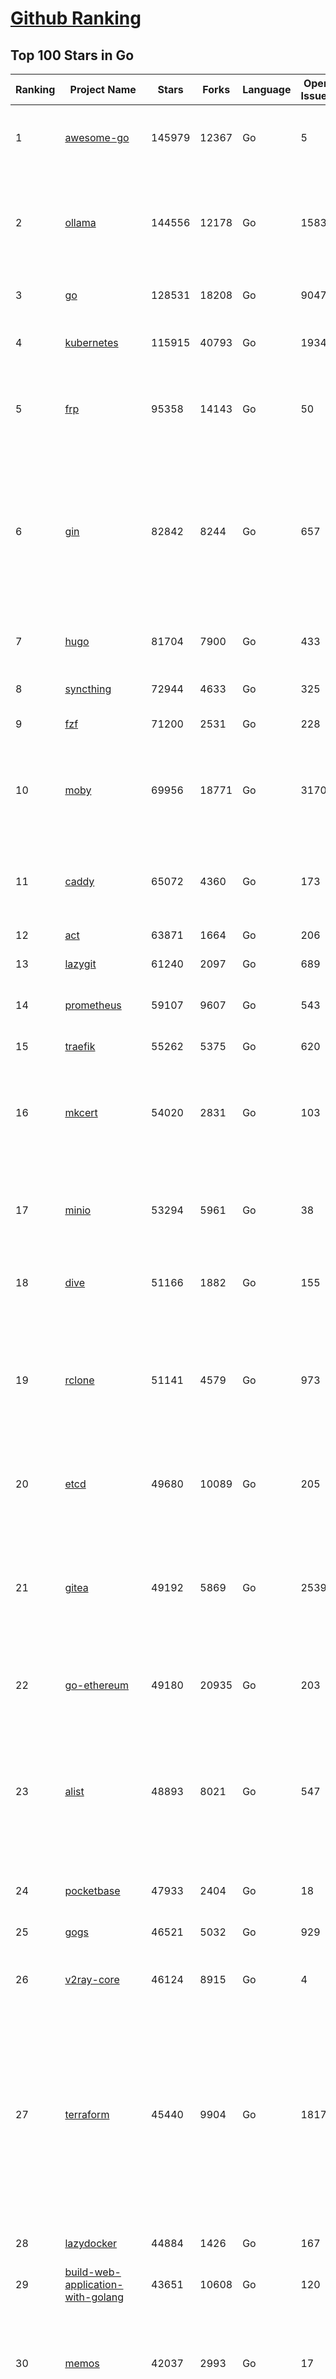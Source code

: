 [Github Ranking](../README.md)
==========

## Top 100 Stars in Go

| Ranking | Project Name | Stars | Forks | Language | Open Issues | Description | Last Commit |
| ------- | ------------ | ----- | ----- | -------- | ----------- | ----------- | ----------- |
| 1 | [awesome-go](https://github.com/avelino/awesome-go) | 145979 | 12367 | Go | 5 | A curated list of awesome Go frameworks, libraries and software | 2025-06-20T06:24:36Z |
| 2 | [ollama](https://github.com/ollama/ollama) | 144556 | 12178 | Go | 1583 | Get up and running with Llama 3.3, DeepSeek-R1, Phi-4, Gemma 3, Mistral Small 3.1 and other large language models. | 2025-06-23T17:41:24Z |
| 3 | [go](https://github.com/golang/go) | 128531 | 18208 | Go | 9047 | The Go programming language | 2025-06-23T17:58:22Z |
| 4 | [kubernetes](https://github.com/kubernetes/kubernetes) | 115915 | 40793 | Go | 1934 | Production-Grade Container Scheduling and Management | 2025-06-23T18:24:27Z |
| 5 | [frp](https://github.com/fatedier/frp) | 95358 | 14143 | Go | 50 | A fast reverse proxy to help you expose a local server behind a NAT or firewall to the internet. | 2025-05-27T09:48:15Z |
| 6 | [gin](https://github.com/gin-gonic/gin) | 82842 | 8244 | Go | 657 | Gin is a HTTP web framework written in Go (Golang). It features a Martini-like API with much better performance -- up to 40 times faster. If you need smashing performance, get yourself some Gin. | 2025-06-21T04:39:57Z |
| 7 | [hugo](https://github.com/gohugoio/hugo) | 81704 | 7900 | Go | 433 | The world’s fastest framework for building websites. | 2025-06-23T08:44:29Z |
| 8 | [syncthing](https://github.com/syncthing/syncthing) | 72944 | 4633 | Go | 325 | Open Source Continuous File Synchronization | 2025-06-23T04:02:02Z |
| 9 | [fzf](https://github.com/junegunn/fzf) | 71200 | 2531 | Go | 228 | :cherry_blossom: A command-line fuzzy finder | 2025-06-23T15:28:14Z |
| 10 | [moby](https://github.com/moby/moby) | 69956 | 18771 | Go | 3170 | The Moby Project - a collaborative project for the container ecosystem to assemble container-based systems | 2025-06-23T11:04:31Z |
| 11 | [caddy](https://github.com/caddyserver/caddy) | 65072 | 4360 | Go | 173 | Fast and extensible multi-platform HTTP/1-2-3 web server with automatic HTTPS | 2025-06-20T17:00:29Z |
| 12 | [act](https://github.com/nektos/act) | 63871 | 1664 | Go | 206 | Run your GitHub Actions locally 🚀 | 2025-06-19T21:37:15Z |
| 13 | [lazygit](https://github.com/jesseduffield/lazygit) | 61240 | 2097 | Go | 689 | simple terminal UI for git commands | 2025-06-20T06:26:16Z |
| 14 | [prometheus](https://github.com/prometheus/prometheus) | 59107 | 9607 | Go | 543 | The Prometheus monitoring system and time series database. | 2025-06-23T15:42:39Z |
| 15 | [traefik](https://github.com/traefik/traefik) | 55262 | 5375 | Go | 620 | The Cloud Native Application Proxy | 2025-06-23T16:06:04Z |
| 16 | [mkcert](https://github.com/FiloSottile/mkcert) | 54020 | 2831 | Go | 103 | A simple zero-config tool to make locally trusted development certificates with any names you'd like. | 2024-08-13T13:37:46Z |
| 17 | [minio](https://github.com/minio/minio) | 53294 | 5961 | Go | 38 | MinIO is a high-performance, S3 compatible object store, open sourced under GNU AGPLv3 license. | 2025-06-13T11:33:47Z |
| 18 | [dive](https://github.com/wagoodman/dive) | 51166 | 1882 | Go | 155 | A tool for exploring each layer in a docker image | 2025-06-09T18:05:33Z |
| 19 | [rclone](https://github.com/rclone/rclone) | 51141 | 4579 | Go | 973 | "rsync for cloud storage" - Google Drive, S3, Dropbox, Backblaze B2, One Drive, Swift, Hubic, Wasabi, Google Cloud Storage, Azure Blob, Azure Files, Yandex Files | 2025-06-23T16:47:58Z |
| 20 | [etcd](https://github.com/etcd-io/etcd) | 49680 | 10089 | Go | 205 | Distributed reliable key-value store for the most critical data of a distributed system | 2025-06-23T18:56:49Z |
| 21 | [gitea](https://github.com/go-gitea/gitea) | 49192 | 5869 | Go | 2539 | Git with a cup of tea! Painless self-hosted all-in-one software development service, including Git hosting, code review, team collaboration, package registry and CI/CD | 2025-06-23T18:21:45Z |
| 22 | [go-ethereum](https://github.com/ethereum/go-ethereum) | 49180 | 20935 | Go | 203 | Go implementation of the Ethereum protocol | 2025-06-23T18:14:03Z |
| 23 | [alist](https://github.com/AlistGo/alist) | 48893 | 8021 | Go | 547 | 🗂️A file list/WebDAV program that supports multiple storages, powered by Gin and Solidjs. / 一个支持多存储的文件列表/WebDAV程序，使用 Gin 和 Solidjs。 | 2025-06-11T06:20:39Z |
| 24 | [pocketbase](https://github.com/pocketbase/pocketbase) | 47933 | 2404 | Go | 18 | Open Source realtime backend in 1 file | 2025-06-21T08:20:24Z |
| 25 | [gogs](https://github.com/gogs/gogs) | 46521 | 5032 | Go | 929 | Gogs is a painless self-hosted Git service | 2025-06-18T13:46:52Z |
| 26 | [v2ray-core](https://github.com/v2ray/v2ray-core) | 46124 | 8915 | Go | 4 | A platform for building proxies to bypass network restrictions. | 2025-05-28T02:09:02Z |
| 27 | [terraform](https://github.com/hashicorp/terraform) | 45440 | 9904 | Go | 1817 | Terraform enables you to safely and predictably create, change, and improve infrastructure. It is a source-available tool that codifies APIs into declarative configuration files that can be shared amongst team members, treated as code, edited, reviewed, and versioned. | 2025-06-23T17:43:35Z |
| 28 | [lazydocker](https://github.com/jesseduffield/lazydocker) | 44884 | 1426 | Go | 167 | The lazier way to manage everything docker | 2024-12-22T10:43:30Z |
| 29 | [build-web-application-with-golang](https://github.com/astaxie/build-web-application-with-golang) | 43651 | 10608 | Go | 120 | A golang ebook intro how to build a web with golang | 2024-05-12T00:47:46Z |
| 30 | [memos](https://github.com/usememos/memos) | 42037 | 2993 | Go | 17 | A modern, open-source, self-hosted knowledge management and note-taking platform designed for privacy-conscious users and organizations. | 2025-06-23T15:24:34Z |
| 31 | [nvm-windows](https://github.com/coreybutler/nvm-windows) | 41579 | 3538 | Go | 74 | A node.js version management utility for Windows. Ironically written in Go. | 2025-03-31T10:37:07Z |
| 32 | [cobra](https://github.com/spf13/cobra) | 40854 | 2952 | Go | 223 | A Commander for modern Go CLI interactions | 2025-05-31T12:36:04Z |
| 33 | [cli](https://github.com/cli/cli) | 39509 | 6671 | Go | 797 | GitHub’s official command line tool | 2025-06-23T17:51:48Z |
| 34 | [esbuild](https://github.com/evanw/esbuild) | 39026 | 1214 | Go | 513 | An extremely fast bundler for the web | 2025-05-27T21:47:18Z |
| 35 | [tidb](https://github.com/pingcap/tidb) | 38613 | 5959 | Go | 4012 | TiDB - the open-source, cloud-native, distributed SQL database designed for modern applications. | 2025-06-23T18:27:06Z |
| 36 | [gorm](https://github.com/go-gorm/gorm) | 38397 | 4049 | Go | 437 | The fantastic ORM library for Golang, aims to be developer friendly | 2025-06-06T02:35:01Z |
| 37 | [photoprism](https://github.com/photoprism/photoprism) | 37710 | 2095 | Go | 425 | AI-Powered Photos App for the Decentralized Web 🌈💎✨ | 2025-06-23T18:19:04Z |
| 38 | [istio](https://github.com/istio/istio) | 36988 | 8001 | Go | 495 | Connect, secure, control, and observe services. | 2025-06-23T18:43:24Z |
| 39 | [fiber](https://github.com/gofiber/fiber) | 36944 | 1806 | Go | 100 | ⚡️ Express inspired web framework written in Go | 2025-06-23T16:11:29Z |
| 40 | [compose](https://github.com/docker/compose) | 35656 | 5430 | Go | 69 | Define and run multi-container applications with Docker | 2025-06-23T11:35:29Z |
| 41 | [milvus](https://github.com/milvus-io/milvus) | 35546 | 3264 | Go | 666 | Milvus is a high-performance, cloud-native vector database built for scalable vector ANN search | 2025-06-23T12:36:46Z |
| 42 | [the-way-to-go_ZH_CN](https://github.com/unknwon/the-way-to-go_ZH_CN) | 34950 | 8611 | Go | 0 | 《The Way to Go》中文译本，中文正式名《Go 入门指南》 | 2024-08-14T07:04:25Z |
| 43 | [LeetCode-Go](https://github.com/halfrost/LeetCode-Go) | 33555 | 5771 | Go | 16 | ✅ Solutions to LeetCode by Go, 100% test coverage, runtime beats 100% / LeetCode 题解 | 2024-12-11T05:55:51Z |
| 44 | [LocalAI](https://github.com/mudler/LocalAI) | 33411 | 2578 | Go | 459 | :robot: The free, Open Source alternative to OpenAI, Claude and others. Self-hosted and local-first. Drop-in replacement for OpenAI,  running on consumer-grade hardware. No GPU required. Runs gguf, transformers, diffusers and many more models architectures. Features: Generate Text, Audio, Video, Images, Voice Cloning, Distributed, P2P inference | 2025-06-23T16:15:06Z |
| 45 | [nps](https://github.com/ehang-io/nps) | 32928 | 5931 | Go | 499 | 一款轻量级、高性能、功能强大的内网穿透代理服务器。支持tcp、udp、socks5、http等几乎所有流量转发，可用来访问内网网站、本地支付接口调试、ssh访问、远程桌面，内网dns解析、内网socks5代理等等……，并带有功能强大的web管理端。a lightweight, high-performance, powerful intranet penetration proxy server, with a powerful web management terminal. | 2024-05-30T03:51:08Z |
| 46 | [harness](https://github.com/harness/harness) | 32890 | 2845 | Go | 71 | Harness Open Source is an end-to-end developer platform with Source Control Management, CI/CD Pipelines, Hosted Developer Environments, and Artifact Registries. | 2025-06-20T11:49:38Z |
| 47 | [vault](https://github.com/hashicorp/vault) | 32640 | 4384 | Go | 1115 | A tool for secrets management, encryption as a service, and privileged access management | 2025-06-23T18:02:41Z |
| 48 | [bubbletea](https://github.com/charmbracelet/bubbletea) | 32462 | 919 | Go | 71 | A powerful little TUI framework 🏗 | 2025-06-23T10:56:43Z |
| 49 | [beego](https://github.com/beego/beego) | 32124 | 5631 | Go | 4 | beego is an open-source, high-performance web framework for the Go programming language. | 2025-06-13T13:27:19Z |
| 50 | [v2ray-core](https://github.com/v2fly/v2ray-core) | 31318 | 4829 | Go | 32 | A platform for building proxies to bypass network restrictions. | 2025-06-22T23:00:11Z |
| 51 | [go-zero](https://github.com/zeromicro/go-zero) | 31273 | 4140 | Go | 243 | A cloud-native Go microservices framework with cli tool for productivity. | 2025-06-20T06:10:06Z |
| 52 | [echo](https://github.com/labstack/echo) | 31183 | 2280 | Go | 68 | High performance, minimalist Go web framework | 2025-05-22T11:22:34Z |
| 53 | [cockroach](https://github.com/cockroachdb/cockroach) | 31016 | 3922 | Go | 6161 | CockroachDB — the cloud native, distributed SQL database designed for high availability, effortless scale, and control over data placement. | 2025-06-23T18:58:15Z |
| 54 | [minikube](https://github.com/kubernetes/minikube) | 30587 | 5000 | Go | 489 | Run Kubernetes locally | 2025-06-23T18:59:59Z |
| 55 | [croc](https://github.com/schollz/croc) | 30415 | 1217 | Go | 6 | Easily and securely send things from one computer to another :crocodile: :package: | 2025-06-23T15:24:48Z |
| 56 | [CasaOS](https://github.com/IceWhaleTech/CasaOS) | 30295 | 1653 | Go | 642 | CasaOS - A simple, easy-to-use, elegant open-source Personal Cloud system. | 2025-04-17T09:48:57Z |
| 57 | [k9s](https://github.com/derailed/k9s) | 30168 | 1890 | Go | 472 | 🐶 Kubernetes CLI To Manage Your Clusters In Style! | 2025-06-17T01:19:25Z |
| 58 | [k3s](https://github.com/k3s-io/k3s) | 30005 | 2458 | Go | 113 | Lightweight Kubernetes | 2025-06-22T18:10:56Z |
| 59 | [lux](https://github.com/iawia002/lux) | 29766 | 3158 | Go | 517 | 👾 Fast and simple video download library and CLI tool written in Go | 2025-05-19T03:40:50Z |
| 60 | [filebrowser](https://github.com/filebrowser/filebrowser) | 29755 | 3350 | Go | 32 | 📂 Web File Browser | 2025-06-22T15:59:53Z |
| 61 | [Xray-core](https://github.com/XTLS/Xray-core) | 29539 | 4376 | Go | 11 | Xray, Penetrates Everything. Also the best v2ray-core. Where the magic happens. An open platform for various uses. | 2025-06-23T12:47:27Z |
| 62 | [headscale](https://github.com/juanfont/headscale) | 29287 | 1576 | Go | 92 | An open source, self-hosted implementation of the Tailscale control server | 2025-06-23T14:57:20Z |
| 63 | [1Panel](https://github.com/1Panel-dev/1Panel) | 29177 | 2543 | Go | 600 | 🔥 1Panel provides an intuitive web interface and MCP Server to manage websites, files, containers, databases, and LLMs on a Linux server. | 2025-06-23T14:14:49Z |
| 64 | [restic](https://github.com/restic/restic) | 29069 | 1614 | Go | 409 | Fast, secure, efficient backup program | 2025-06-02T18:40:04Z |
| 65 | [consul](https://github.com/hashicorp/consul) | 29059 | 4485 | Go | 1255 | Consul is a distributed, highly available, and data center aware solution to connect and configure applications across dynamic, distributed infrastructure. | 2025-06-23T16:26:23Z |
| 66 | [AdGuardHome](https://github.com/AdguardTeam/AdGuardHome) | 28864 | 2049 | Go | 1098 | Network-wide ads & trackers blocking DNS server | 2025-06-23T07:52:46Z |
| 67 | [wails](https://github.com/wailsapp/wails) | 28741 | 1394 | Go | 246 | Create beautiful applications using Go | 2025-06-23T12:47:26Z |
| 68 | [viper](https://github.com/spf13/viper) | 28737 | 2055 | Go | 409 | Go configuration with fangs | 2025-06-16T22:18:03Z |
| 69 | [k6](https://github.com/grafana/k6) | 28101 | 1375 | Go | 749 | A modern load testing tool, using Go and JavaScript | 2025-06-23T07:52:37Z |
| 70 | [helm](https://github.com/helm/helm) | 28044 | 7263 | Go | 447 | The Kubernetes Package Manager | 2025-06-23T01:00:57Z |
| 71 | [podman](https://github.com/containers/podman) | 27320 | 2682 | Go | 778 | Podman: A tool for managing OCI containers and pods. | 2025-06-23T18:59:28Z |
| 72 | [trivy](https://github.com/aquasecurity/trivy) | 27223 | 2595 | Go | 156 | Find vulnerabilities, misconfigurations, secrets, SBOM in containers, Kubernetes, code repositories, clouds and more | 2025-06-23T16:24:20Z |
| 73 | [kit](https://github.com/go-kit/kit) | 27112 | 2455 | Go | 40 | A standard library for microservices. | 2024-07-19T01:40:06Z |
| 74 | [fyne](https://github.com/fyne-io/fyne) | 26624 | 1459 | Go | 677 | Cross platform GUI toolkit in Go inspired by Material Design | 2025-06-16T19:04:07Z |
| 75 | [go-patterns](https://github.com/tmrts/go-patterns) | 26593 | 2300 | Go | 17 | Curated list of Go design patterns, recipes and idioms | 2024-05-14T01:07:28Z |
| 76 | [micro](https://github.com/zyedidia/micro) | 26364 | 1220 | Go | 828 | A modern and intuitive terminal-based text editor | 2025-06-23T00:27:34Z |
| 77 | [loki](https://github.com/grafana/loki) | 25826 | 3703 | Go | 1785 | Like Prometheus, but for logs. | 2025-06-23T15:37:32Z |
| 78 | [harbor](https://github.com/goharbor/harbor) | 25798 | 4898 | Go | 637 | An open source trusted cloud native registry project that stores, signs, and scans content. | 2025-06-23T12:27:11Z |
| 79 | [opentofu](https://github.com/opentofu/opentofu) | 25776 | 1032 | Go | 254 | OpenTofu lets you declaratively manage your cloud infrastructure. | 2025-06-23T10:31:58Z |
| 80 | [Wox](https://github.com/Wox-launcher/Wox) | 25749 | 2395 | Go | 162 | A cross-platform launcher that simply works | 2025-06-23T13:49:38Z |
| 81 | [faas](https://github.com/openfaas/faas) | 25725 | 1971 | Go | 28 | OpenFaaS - Serverless Functions Made Simple | 2025-04-22T10:19:08Z |
| 82 | [iris](https://github.com/kataras/iris) | 25524 | 2476 | Go | 121 | The fastest HTTP/2 Go Web Framework. New, modern and easy to learn. Fast development with Code you control. Unbeatable cost-performance ratio :rocket: | 2025-06-09T04:55:56Z |
| 83 | [docker_practice](https://github.com/yeasy/docker_practice) | 25452 | 5774 | Go | 7 | Learn and understand Docker&Container technologies, with real DevOps practice! | 2024-12-26T03:49:09Z |
| 84 | [nsq](https://github.com/nsqio/nsq) | 25396 | 2912 | Go | 51 | A realtime distributed messaging platform | 2025-01-27T16:09:04Z |
| 85 | [glance](https://github.com/glanceapp/glance) | 25392 | 968 | Go | 133 | A self-hosted dashboard that puts all your feeds in one place | 2025-06-10T08:02:35Z |
| 86 | [logrus](https://github.com/sirupsen/logrus) | 25324 | 2273 | Go | 1 | Structured, pluggable logging for Go. | 2025-06-20T17:57:41Z |
| 87 | [seaweedfs](https://github.com/seaweedfs/seaweedfs) | 24893 | 2423 | Go | 528 | SeaweedFS is a fast distributed storage system for blobs, objects, files, and data lake, for billions of files! Blob store has O(1) disk seek, cloud tiering. Filer supports Cloud Drive, cross-DC active-active replication, Kubernetes, POSIX FUSE mount, S3 API, S3 Gateway, Hadoop, WebDAV, encryption, Erasure Coding. | 2025-06-23T18:40:56Z |
| 88 | [dapr](https://github.com/dapr/dapr) | 24844 | 1968 | Go | 414 | Dapr is a portable runtime for building distributed applications across cloud and edge, combining event-driven architecture with workflow orchestration. | 2025-06-20T16:59:35Z |
| 89 | [testify](https://github.com/stretchr/testify) | 24789 | 1651 | Go | 245 | A toolkit with common assertions and mocks that plays nicely with the standard library | 2025-06-20T08:10:45Z |
| 90 | [kratos](https://github.com/go-kratos/kratos) | 24496 | 4088 | Go | 15 | Your ultimate Go microservices framework for the cloud-native era. | 2025-06-01T18:48:42Z |
| 91 | [sing-box](https://github.com/SagerNet/sing-box) | 24486 | 2912 | Go | 111 | The universal proxy platform | 2025-06-23T12:48:50Z |
| 92 | [ngrok](https://github.com/inconshreveable/ngrok) | 24353 | 4290 | Go | 0 | Unified ingress for developers | 2024-04-26T18:11:18Z |
| 93 | [colly](https://github.com/gocolly/colly) | 24350 | 1805 | Go | 148 | Elegant Scraper and Crawler Framework for Golang | 2025-06-18T08:44:17Z |
| 94 | [rancher](https://github.com/rancher/rancher) | 24309 | 3056 | Go | 3081 | Complete container management platform | 2025-06-23T18:55:45Z |
| 95 | [vegeta](https://github.com/tsenart/vegeta) | 24306 | 1399 | Go | 79 | HTTP load testing tool and library. It's over 9000! | 2024-10-28T16:39:48Z |
| 96 | [authelia](https://github.com/authelia/authelia) | 24219 | 1232 | Go | 55 | The Single Sign-On Multi-Factor portal for web apps, now OpenID Certified™ | 2025-06-23T00:30:56Z |
| 97 | [delve](https://github.com/go-delve/delve) | 23931 | 2178 | Go | 103 | Delve is a debugger for the Go programming language. | 2025-06-21T13:04:27Z |
| 98 | [cloudreve](https://github.com/cloudreve/cloudreve) | 23778 | 3604 | Go | 196 | 🌩 Self-hosted file management and sharing system, supports multiple storage providers | 2025-06-23T09:17:18Z |
| 99 | [asdf](https://github.com/asdf-vm/asdf) | 23758 | 881 | Go | 106 | Extendable version manager with support for Ruby, Node.js, Elixir, Erlang & more | 2025-06-07T13:08:36Z |
| 100 | [nuclei](https://github.com/projectdiscovery/nuclei) | 23736 | 2774 | Go | 357 | Nuclei is a fast, customizable vulnerability scanner powered by the global security community and built on a simple YAML-based DSL, enabling collaboration to tackle trending vulnerabilities on the internet. It helps you find vulnerabilities in your applications, APIs, networks, DNS, and cloud configurations. | 2025-06-23T07:40:20Z |

